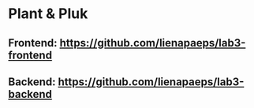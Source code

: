 # Plant & Pluk

## Frontend: https://github.com/lienapaeps/lab3-frontend

## Backend: https://github.com/lienapaeps/lab3-backend
